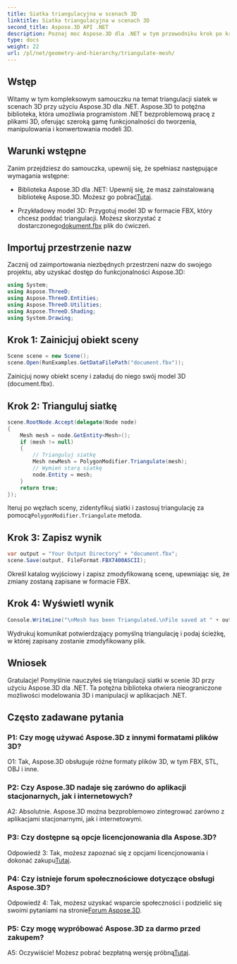 ```yaml
---
title: Siatka triangulacyjna w scenach 3D
linktitle: Siatka triangulacyjna w scenach 3D
second_title: Aspose.3D API .NET
description: Poznaj moc Aspose.3D dla .NET w tym przewodniku krok po kroku. Dowiedz się, jak bez wysiłku triangulować siatki 3D w celu lepszego modelowania.
type: docs
weight: 22
url: /pl/net/geometry-and-hierarchy/triangulate-mesh/
---
```

## Wstęp

Witamy w tym kompleksowym samouczku na temat triangulacji siatek w scenach 3D przy użyciu Aspose.3D dla .NET. Aspose.3D to potężna biblioteka, która umożliwia programistom .NET bezproblemową pracę z plikami 3D, oferując szeroką gamę funkcjonalności do tworzenia, manipulowania i konwertowania modeli 3D.

## Warunki wstępne

Zanim przejdziesz do samouczka, upewnij się, że spełniasz następujące wymagania wstępne:

- Biblioteka Aspose.3D dla .NET: Upewnij się, że masz zainstalowaną bibliotekę Aspose.3D. Możesz go pobrać[Tutaj](https://releases.aspose.com/3d/net/).

- Przykładowy model 3D: Przygotuj model 3D w formacie FBX, który chcesz poddać triangulacji. Możesz skorzystać z dostarczonego[dokument.fbx](https://reference.aspose.com/3d/net/) plik do ćwiczeń.

## Importuj przestrzenie nazw

Zacznij od zaimportowania niezbędnych przestrzeni nazw do swojego projektu, aby uzyskać dostęp do funkcjonalności Aspose.3D:

```csharp
using System;
using Aspose.ThreeD;
using Aspose.ThreeD.Entities;
using Aspose.ThreeD.Utilities;
using Aspose.ThreeD.Shading;
using System.Drawing;
```

## Krok 1: Zainicjuj obiekt sceny

```csharp
Scene scene = new Scene();
scene.Open(RunExamples.GetDataFilePath("document.fbx"));
```

Zainicjuj nowy obiekt sceny i załaduj do niego swój model 3D (document.fbx).

## Krok 2: Trianguluj siatkę

```csharp
scene.RootNode.Accept(delegate(Node node)
{
    Mesh mesh = node.GetEntity<Mesh>();
    if (mesh != null)
    {
        // Trianguluj siatkę
        Mesh newMesh = PolygonModifier.Triangulate(mesh);
        // Wymień starą siatkę
        node.Entity = mesh;
    }
    return true;
});
```

 Iteruj po węzłach sceny, zidentyfikuj siatki i zastosuj triangulację za pomocą`PolygonModifier.Triangulate` metoda.

## Krok 3: Zapisz wynik

```csharp
var output = "Your Output Directory" + "document.fbx";
scene.Save(output, FileFormat.FBX7400ASCII);
```

Określ katalog wyjściowy i zapisz zmodyfikowaną scenę, upewniając się, że zmiany zostaną zapisane w formacie FBX.

## Krok 4: Wyświetl wynik

```csharp
Console.WriteLine("\nMesh has been Triangulated.\nFile saved at " + output);
```

Wydrukuj komunikat potwierdzający pomyślną triangulację i podaj ścieżkę, w której zapisany zostanie zmodyfikowany plik.

## Wniosek

Gratulacje! Pomyślnie nauczyłeś się triangulacji siatki w scenie 3D przy użyciu Aspose.3D dla .NET. Ta potężna biblioteka otwiera nieograniczone możliwości modelowania 3D i manipulacji w aplikacjach .NET.

## Często zadawane pytania

### P1: Czy mogę używać Aspose.3D z innymi formatami plików 3D?

O1: Tak, Aspose.3D obsługuje różne formaty plików 3D, w tym FBX, STL, OBJ i inne.

### P2: Czy Aspose.3D nadaje się zarówno do aplikacji stacjonarnych, jak i internetowych?

A2: Absolutnie. Aspose.3D można bezproblemowo zintegrować zarówno z aplikacjami stacjonarnymi, jak i internetowymi.

### P3: Czy dostępne są opcje licencjonowania dla Aspose.3D?

 Odpowiedź 3: Tak, możesz zapoznać się z opcjami licencjonowania i dokonać zakupu[Tutaj](https://purchase.aspose.com/buy).

### P4: Czy istnieje forum społecznościowe dotyczące obsługi Aspose.3D?

 Odpowiedź 4: Tak, możesz uzyskać wsparcie społeczności i podzielić się swoimi pytaniami na stronie[Forum Aspose.3D](https://forum.aspose.com/c/3d/18).

### P5: Czy mogę wypróbować Aspose.3D za darmo przed zakupem?

 A5: Oczywiście! Możesz pobrać bezpłatną wersję próbną[Tutaj](https://releases.aspose.com/).
